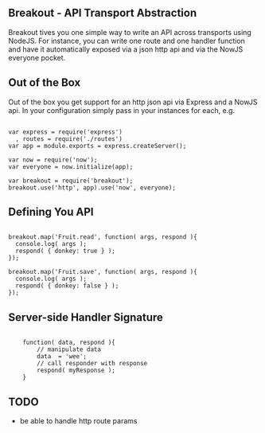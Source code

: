 Breakout - API Transport Abstraction
------------------------------------

Breakout tives you one simple way to write an API across transports using NodeJS. For instance, you can write one route and one handler function and have it automatically exposed via a json http api and via the NowJS everyone pocket.

Out of the Box
--------------

Out of the box you get support for an http json api via Express and a NowJS api. In your configuration simply pass in your instances for each, e.g.

<pre><code>
var express = require('express')
  , routes = require('./routes')
var app = module.exports = express.createServer();

var now = require('now');
var everyone = now.initialize(app);

var breakout = require('breakout');
breakout.use('http', app).use('now', everyone);
</code></pre>

Defining You API
----------------

<pre><code>
breakout.map('Fruit.read', function( args, respond ){
  console.log( args );
  respond( { donkey: true } );
});

breakout.map('Fruit.save', function( args, respond ){
  console.log( args );
  respond( { donkey: false } );
});
</code></pre>


Server-side Handler Signature
-----------------------------

<pre><code>
	function( data, respond ){
		// manipulate data
		data  = 'wee';
		// call responder with response	
		respond( myResponse );
	}
</pre></code>

TODO
----
* be able to handle http route params